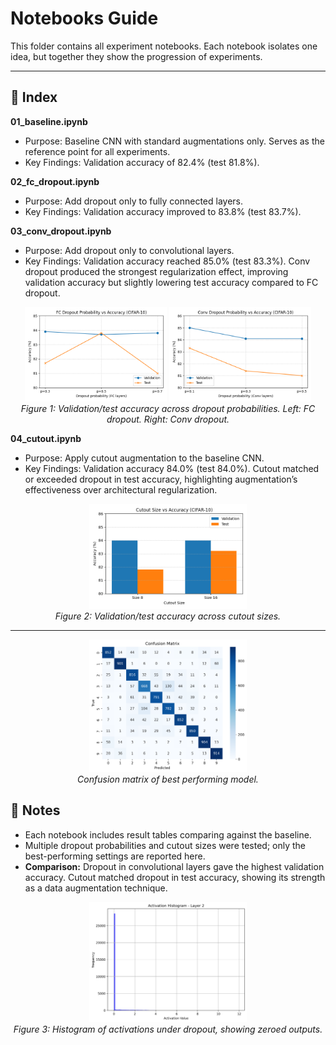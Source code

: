 # Notebooks Guide
This folder contains all experiment notebooks. Each notebook isolates one idea, but together they show the progression of experiments.

---

## 📂 Index
**01_baseline.ipynb**  
- Purpose: Baseline CNN with standard augmentations only. Serves as the reference point for all experiments.
- Key Findings: Validation accuracy of 82.4% (test 81.8%).  

**02_fc_dropout.ipynb**  
- Purpose: Add dropout only to fully connected layers.  
- Key Findings: Validation accuracy improved to 83.8% (test 83.7%).  

**03_conv_dropout.ipynb**  
- Purpose: Add dropout only to convolutional layers.  
- Key Findings: Validation accuracy reached 85.0% (test 83.3%). Conv dropout produced the strongest regularization effect, improving validation accuracy but slightly lowering test accuracy compared to FC dropout.

<p align="center">
  <img src="../results/fc_dropout_curve.png" width="45%">
  <img src="../results/conv_dropout_curve.png" width="45%">
  <br>
  <em>Figure 1: Validation/test accuracy across dropout probabilities. Left: FC dropout. Right: Conv dropout.</em>
</p>

**04_cutout.ipynb**  
- Purpose: Apply cutout augmentation to the baseline CNN.  
- Key Findings: Validation accuracy 84.0% (test 84.0%). Cutout matched or exceeded dropout in test accuracy, highlighting augmentation’s effectiveness over architectural regularization.

<p align="center">
  <img src="../results/cutout_comparison.png" width="50%">
  <br>
  <em>Figure 2: Validation/test accuracy across cutout sizes.</em>
</p>

---


<p align="center">
  <img src="../results/confusion_matrix.png" width="50%">
  <br>
  <em>Confusion matrix of best performing model.</em>
</p>

## 🔎 Notes
- Each notebook includes result tables comparing against the baseline.  
- Multiple dropout probabilities and cutout sizes were tested; only the best-performing settings are reported here.
- **Comparison:** Dropout in convolutional layers gave the highest validation accuracy. Cutout matched dropout in test accuracy, showing its strength as a data augmentation technique.

<p align="center">
  <img src="../results/histLayer2.png" width="50%">
  <br>
  <em>Figure 3: Histogram of activations under dropout, showing zeroed outputs.</em>
</p>
